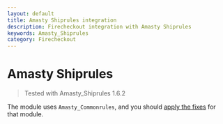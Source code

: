 ```yaml
---
layout: default
title: Amasty Shiprules integration
description: Firecheckout integration with Amasty Shiprules
keywords: Amasty_Shiprules
category: Firecheckout
---
```


# Amasty Shiprules

> Tested with Amasty_Shiprules 1.6.2

The module uses `Amasty_Commonrules`, and you should
[apply the fixes](/m1/extensions/firecheckout/supported-modules/amasty-commonrules/) for
that module.
